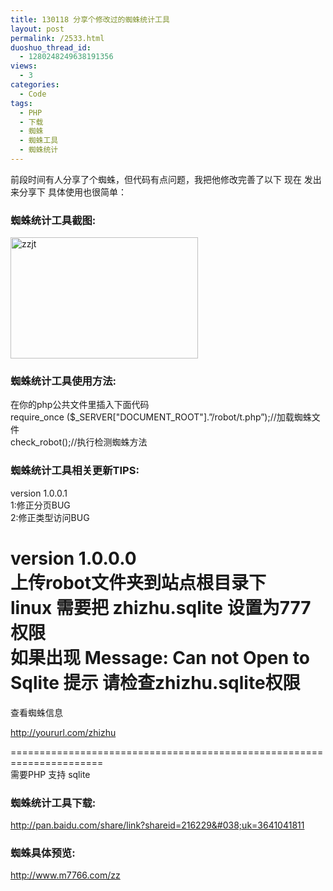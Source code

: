 ```yaml
---
title: 130118 分享个修改过的蜘蛛统计工具
layout: post
permalink: /2533.html
duoshuo_thread_id:
  - 1280248249638191356
views:
  - 3
categories:
  - Code
tags:
  - PHP
  - 下载
  - 蜘蛛
  - 蜘蛛工具
  - 蜘蛛统计
---
```

前段时间有人分享了个蜘蛛，但代码有点问题，我把他修改完善了以下 现在 发出来分享下 具体使用也很简单：

### 蜘蛛统计工具截图:

<a href="http://www.80aj.com/2533.html/zzjt" rel="attachment wp-att-2534"><img src="http://www.80aj.com/wp-content/uploads/2013/01/zzjt-300x194.jpg" alt="zzjt" width="300" height="194" class="aligncenter size-medium wp-image-2534" /></a>

### 蜘蛛统计工具使用方法:

在你的php公共文件里插入下面代码  
require\_once ($\_SERVER["DOCUMENT_ROOT"].&#8221;/robot/t.php&#8221;);//加载蜘蛛文件  
check_robot();//执行检测蜘蛛方法

### 蜘蛛统计工具相关更新TIPS:

version 1.0.0.1  
1:修正分页BUG  
2:修正类型访问BUG

version 1.0.0.0  
上传robot文件夹到站点根目录下  
linux 需要把 zhizhu.sqlite 设置为777 权限  
如果出现 Message: Can not Open to Sqlite 提示 请检查zhizhu.sqlite权限  
======================================================================  
查看蜘蛛信息

http://yoururl.com/zhizhu

======================================================================  
需要PHP 支持 sqlite

### 蜘蛛统计工具下载:

http://pan.baidu.com/share/link?shareid=216229&#038;uk=3641041811

### 蜘蛛具体预览:

http://www.m7766.com/zz